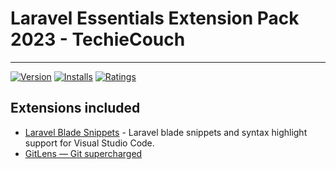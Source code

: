 # Laravel Essentials Extension Pack 2023 - TechieCouch

---

[![Version](https://vsmarketplacebadge.apphb.com/version/TechieCouch.git-essentials.png)](https://marketplace.visualstudio.com/items?itemName=TechieCouch.git-essentials)
[![Installs](https://vsmarketplacebadge.apphb.com/installs/TechieCouch.git-essentials.png)](https://marketplace.visualstudio.com/items?itemName=TechieCouch.git-essentials)
[![Ratings](https://vsmarketplacebadge.apphb.com/downloads/TechieCouch.git-essentials.png)](https://marketplace.visualstudio.com/items?itemName=TechieCouch.git-essentials)

## Extensions included

- [Laravel Blade Snippets](https://marketplace.visualstudio.com/items?itemName=onecentlin.laravel-blade) - Laravel blade snippets and syntax highlight support for Visual Studio Code.
- [GitLens — Git supercharged](https://marketplace.visualstudio.com/items?itemName=eamodio.gitlens)
